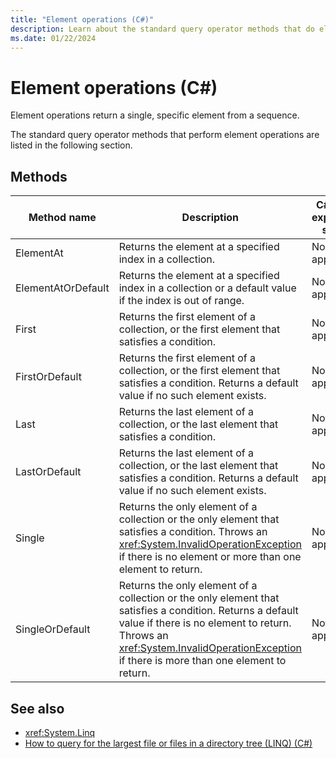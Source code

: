 ```yaml
---
title: "Element operations (C#)"
description: Learn about the standard query operator methods that do element operations, which return a single element from a sequence in C#.
ms.date: 01/22/2024
---
```

# Element operations (C#)

Element operations return a single, specific element from a sequence.

The standard query operator methods that perform element operations are listed in the following section.

## Methods

| Method name | Description | C# query expression syntax | More information |
|--|--|--|--|
| ElementAt | Returns the element at a specified index in a collection. | Not applicable. | <xref:System.Linq.Enumerable.ElementAt%2A?displayProperty=nameWithType><br /> <xref:System.Linq.Queryable.ElementAt%2A?displayProperty=nameWithType> |
| ElementAtOrDefault | Returns the element at a specified index in a collection or a default value if the index is out of range. | Not applicable. | <xref:System.Linq.Enumerable.ElementAtOrDefault%2A?displayProperty=nameWithType><br /> <xref:System.Linq.Queryable.ElementAtOrDefault%2A?displayProperty=nameWithType> |
| First | Returns the first element of a collection, or the first element that satisfies a condition. | Not applicable. | <xref:System.Linq.Enumerable.First%2A?displayProperty=nameWithType><br /> <xref:System.Linq.Queryable.First%2A?displayProperty=nameWithType> |
| FirstOrDefault | Returns the first element of a collection, or the first element that satisfies a condition. Returns a default value if no such element exists. | Not applicable. | <xref:System.Linq.Enumerable.FirstOrDefault%2A?displayProperty=nameWithType><br /> <xref:System.Linq.Queryable.FirstOrDefault%2A?displayProperty=nameWithType><br /> <xref:System.Linq.Queryable.FirstOrDefault%60%601%28System.Linq.IQueryable%7B%60%600%7D%29?displayProperty=nameWithType> |
| Last | Returns the last element of a collection, or the last element that satisfies a condition. | Not applicable. | <xref:System.Linq.Enumerable.Last%2A?displayProperty=nameWithType><br /> <xref:System.Linq.Queryable.Last%2A?displayProperty=nameWithType> |
| LastOrDefault | Returns the last element of a collection, or the last element that satisfies a condition. Returns a default value if no such element exists. | Not applicable. | <xref:System.Linq.Enumerable.LastOrDefault%2A?displayProperty=nameWithType><br /> <xref:System.Linq.Queryable.LastOrDefault%2A?displayProperty=nameWithType> |
| Single | Returns the only element of a collection or the only element that satisfies a condition. Throws an <xref:System.InvalidOperationException> if there is no element or more than one element to return. | Not applicable. | <xref:System.Linq.Enumerable.Single%2A?displayProperty=nameWithType><br /> <xref:System.Linq.Queryable.Single%2A?displayProperty=nameWithType> |
| SingleOrDefault | Returns the only element of a collection or the only element that satisfies a condition. Returns a default value if there is no element to return. Throws an <xref:System.InvalidOperationException> if there is more than one element to return. | Not applicable. | <xref:System.Linq.Enumerable.SingleOrDefault%2A?displayProperty=nameWithType><br /> <xref:System.Linq.Queryable.SingleOrDefault%2A?displayProperty=nameWithType> |

## See also

- <xref:System.Linq>
- [How to query for the largest file or files in a directory tree (LINQ) (C#)](../../programming-guide/concepts/linq/how-to-query-for-the-largest-file-or-files-in-a-directory-tree-linq.md)

